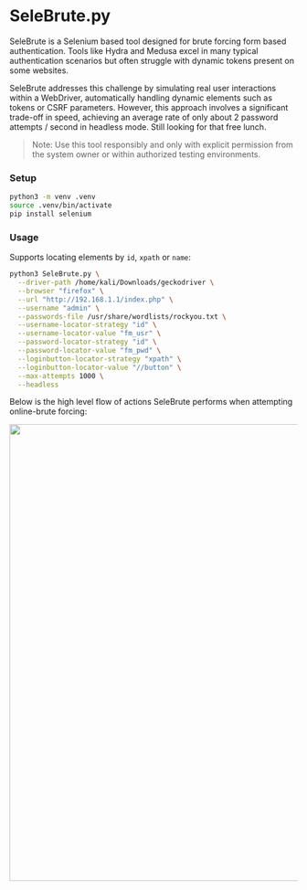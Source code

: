 # SeleBrute.py

SeleBrute is a Selenium based tool designed for brute forcing form based authentication. Tools like Hydra and Medusa excel in many typical authentication scenarios but often struggle with dynamic tokens present on some websites.

SeleBrute addresses this challenge by simulating real user interactions within a WebDriver, automatically handling dynamic elements such as tokens or CSRF parameters. However, this approach involves a significant trade-off in speed, achieving an average rate of only about 2 password attempts / second in headless mode. Still looking for that free lunch.

> Note: Use this tool responsibly and only with explicit permission from the system owner or within authorized testing environments.
### Setup
```bash
python3 -m venv .venv
source .venv/bin/activate
pip install selenium
```
### Usage
Supports locating elements by ```id```, ```xpath``` or ```name```:
```bash
python3 SeleBrute.py \
  --driver-path /home/kali/Downloads/geckodriver \
  --browser "firefox" \
  --url "http://192.168.1.1/index.php" \
  --username "admin" \
  --passwords-file /usr/share/wordlists/rockyou.txt \
  --username-locator-strategy "id" \
  --username-locator-value "fm_usr" \
  --password-locator-strategy "id" \
  --password-locator-value "fm_pwd" \
  --loginbutton-locator-strategy "xpath" \
  --loginbutton-locator-value "//button" \
  --max-attempts 1000 \
  --headless 
```

Below is the high level flow of actions SeleBrute performs when attempting online-brute forcing:

<p align="center">
  <img src="https://github.com/user-attachments/assets/d085688f-c06c-4cc0-b038-0be7683f4dca" height="800" />
</p>
